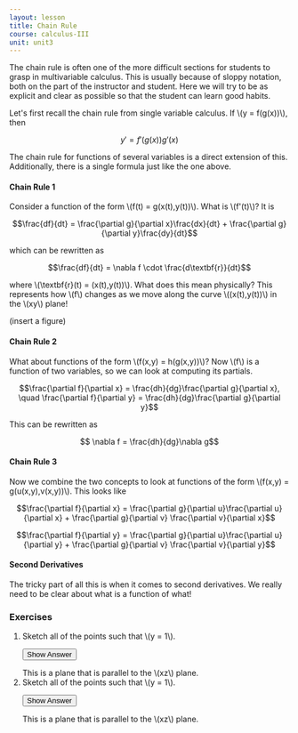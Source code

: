 ```yaml
---
layout: lesson
title: Chain Rule
course: calculus-III
unit: unit3
---
```


The chain rule is often one of the more difficult sections for students to grasp in multivariable calculus. This is usually because of sloppy notation, both on the part of the instructor and student. Here we will try to be as explicit and clear as possible so that the student can learn good habits.

Let's first recall the chain rule from single variable calculus. If \\(y = f(g(x))\\), then 

$$ y' = f'(g(x))g'(x)$$

The chain rule for functions of several variables is a direct extension of this. Additionally, there is a single formula just like the one above. 

#### Chain Rule 1

Consider a function of the form \\(f(t) = g(x(t),y(t))\\). What is \\(f'(t)\\)? It is 

$$\frac{df}{dt} = \frac{\partial g}{\partial x}\frac{dx}{dt} + \frac{\partial g}{\partial y}\frac{dy}{dt}$$

which can be rewritten as 

$$\frac{df}{dt} = \nabla f \cdot \frac{d\textbf{r}}{dt}$$

where \\(\textbf{r}(t) = (x(t),y(t))\\). What does this mean physically? This represents how \\(f\\) changes as we move along the curve \\((x(t),y(t))\\) in the \\(xy\\) plane!

(insert a figure)

#### Chain Rule 2

What about functions of the form \\(f(x,y) = h(g(x,y))\\)? Now \\(f\\) is a function of two variables, so we can look at computing its partials. 

$$\frac{\partial f}{\partial x} = \frac{dh}{dg}\frac{\partial g}{\partial x}, \quad \frac{\partial f}{\partial y} = \frac{dh}{dg}\frac{\partial g}{\partial y}$$

This can be rewritten as 

$$ \nabla f = \frac{dh}{dg}\nabla g$$

#### Chain Rule 3

Now we combine the two concepts to look at functions of the form \\(f(x,y) = g(u(x,y),v(x,y))\\). This looks like 

$$\frac{\partial f}{\partial x} = \frac{\partial g}{\partial u}\frac{\partial u}{\partial x} + \frac{\partial g}{\partial v} \frac{\partial v}{\partial x}$$

$$\frac{\partial f}{\partial y} = \frac{\partial g}{\partial u}\frac{\partial u}{\partial y} + \frac{\partial g}{\partial v} \frac{\partial v}{\partial y}$$


#### Second Derivatives

The tricky part of all this is when it comes to second derivatives. We really need to be clear about what is a function of what!


### Exercises

<ol>
<li> <div> Sketch all of the points such that \(y = 1\). </div>

<button onclick="myFunction('answer2')" class="answerButton">Show Answer</button>
<div  id="answer2" class="answer">
This is a plane that is parallel to the \(xz\) plane. 
</div> </li>
<li> <div> Sketch all of the points such that \(y = 1\). </div>

<button onclick="myFunction('answer2')" class="answerButton">Show Answer</button>
<div  id="answer2" class="answer">
This is a plane that is parallel to the \(xz\) plane. 
</div> </li>
</ol>